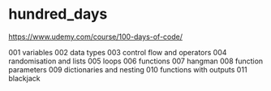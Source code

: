 # hundred_days
https://www.udemy.com/course/100-days-of-code/

001 variables
002 data types
003 control flow and operators
004 randomisation and lists
005 loops
006 functions
007 hangman
008 function parameters
009 dictionaries and nesting
010 functions with outputs
011 blackjack